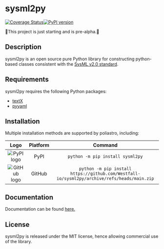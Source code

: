 # sysml2py
[![Coverage Status](https://coveralls.io/repos/github/Westfall-io/sysml2py/badge.svg)](https://coveralls.io/github/Westfall-io/sysml2py)[![PyPI version](https://badge.fury.io/py/sysml2py.svg)](https://badge.fury.io/py/sysml2py)

:construction:This project is just starting and is pre-alpha.:construction:

## Description
sysml2py is an open source pure Python library for constructing python-based
classes consistent with the [SysML v2.0 standard](https://github.com/Systems-Modeling/SysML-v2-Release).

## Requirements
sysml2py requires the following Python packages:
- [textX](https://github.com/textX/textX)
- [pyyaml](https://github.com/yaml/pyyaml)

## Installation

Multiple installation methods are supported by poliastro, including:

|                             **Logo**                              | **Platform** |                                    **Command**                                    |
|:-----------------------------------------------------------------:|:------------:|:---------------------------------------------------------------------------------:|
|       ![PyPI logo](https://simpleicons.org/icons/pypi.svg)        |     PyPI     |                        ``python -m pip install sysml2py``                        |
|     ![GitHub logo](https://simpleicons.org/icons/github.svg)      |    GitHub    | ``python -m pip install https://github.com/Westfall-io/sysml2py/archive/refs/heads/main.zip`` |

## Documentation

Documentation can be found [here.](https://westfall-io.github.io/sysml2py/)

## License
sysml2py is released under the MIT license, hence allowing commercial use of the library.
